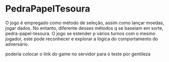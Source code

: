 # PedraPapelTesoura
O jogo é empregado como método de seleção, assim como lançar moedas, jogar dados. No entanto, diferente desses métodos q se baseiam em sorte, pedra-papel-tesoura. O jogo se estender p vários turnos com o mesmo jogador, este pode reconhecer e explorar a lógica do comportamento do adversário.

poderia colocar o link do game no servidor para o teste por gentileza
